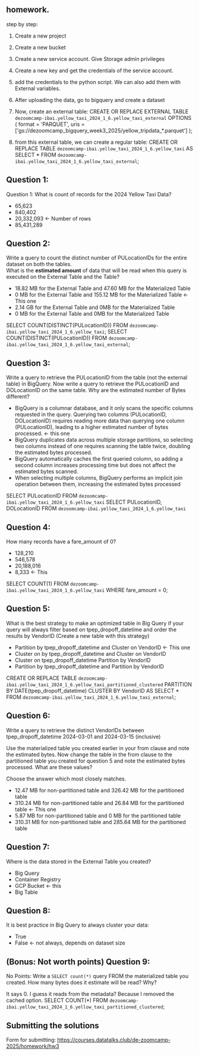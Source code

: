 
## homework.

step by step:

1. Create a new project 
2. Create a new bucket
3. Create a new service account. Give Storage admin privileges
4. Create a new key and get the credentials of the service account. 
5. add the credentials to the python script. We can also add them with External variables. 
6. After uploading the data, go to bigquery and create a dataset
7. Now, create an external table:
    CREATE OR REPLACE EXTERNAL TABLE `dezoomcamp-ibai.yellow_taxi_2024_1_6.yellow_taxi_external`
OPTIONS (
  format = 'PARQUET',
  uris = ['gs://dezoomcamp_bigquery_week3_2025/yellow_tripdata_*.parquet']
);

8. from this external table, we can create a  regular table:
    CREATE OR REPLACE TABLE `dezoomcamp-ibai.yellow_taxi_2024_1_6.yellow_taxi`
AS
SELECT * FROM `dezoomcamp-ibai.yellow_taxi_2024_1_6.yellow_taxi_external`;


## Question 1:
Question 1: What is count of records for the 2024 Yellow Taxi Data?
- 65,623
- 840,402
- 20,332,093   <- Number of rows
- 85,431,289


## Question 2:
Write a query to count the distinct number of PULocationIDs for the entire dataset on both the tables.</br> 
What is the **estimated amount** of data that will be read when this query is executed on the External Table and the Table?

- 18.82 MB for the External Table and 47.60 MB for the Materialized Table
- 0 MB for the External Table and 155.12 MB for the Materialized Table   <- This one
- 2.14 GB for the External Table and 0MB for the Materialized Table
- 0 MB for the External Table and 0MB for the Materialized Table

SELECT COUNT(DISTINCT(PULocationID)) FROM `dezoomcamp-ibai.yellow_taxi_2024_1_6.yellow_taxi`;
SELECT COUNT(DISTINCT(PULocationID)) FROM `dezoomcamp-ibai.yellow_taxi_2024_1_6.yellow_taxi_external`;


## Question 3:
Write a query to retrieve the PULocationID from the table (not the external table) in BigQuery. Now write a query to retrieve the PULocationID and DOLocationID on the same table. Why are the estimated number of Bytes different?
- BigQuery is a columnar database, and it only scans the specific columns requested in the query. Querying two columns (PULocationID, DOLocationID) requires 
reading more data than querying one column (PULocationID), leading to a higher estimated number of bytes processed.  <- this one
- BigQuery duplicates data across multiple storage partitions, so selecting two columns instead of one requires scanning the table twice, 
doubling the estimated bytes processed.
- BigQuery automatically caches the first queried column, so adding a second column increases processing time but does not affect the estimated bytes scanned.
- When selecting multiple columns, BigQuery performs an implicit join operation between them, increasing the estimated bytes processed

SELECT PULocationID FROM `dezoomcamp-ibai.yellow_taxi_2024_1_6.yellow_taxi`
SELECT PULocationID, DOLocationID FROM `dezoomcamp-ibai.yellow_taxi_2024_1_6.yellow_taxi`

## Question 4:
How many records have a fare_amount of 0?
- 128,210
- 546,578
- 20,188,016
- 8,333 <- This

SELECT COUNT(1) FROM `dezoomcamp-ibai.yellow_taxi_2024_1_6.yellow_taxi`
WHERE fare_amount = 0;

## Question 5:
What is the best strategy to make an optimized table in Big Query if your query will always filter based on tpep_dropoff_datetime and order the results by VendorID (Create a new table with this strategy)
- Partition by tpep_dropoff_datetime and Cluster on VendorID  <- This one
- Cluster on by tpep_dropoff_datetime and Cluster on VendorID
- Cluster on tpep_dropoff_datetime Partition by VendorID
- Partition by tpep_dropoff_datetime and Partition by VendorID

CREATE OR REPLACE TABLE `dezoomcamp-ibai.yellow_taxi_2024_1_6.yellow_taxi_partitioned_clustered`
PARTITION BY DATE(tpep_dropoff_datetime)
CLUSTER BY VendorID AS
SELECT * FROM `dezoomcamp-ibai.yellow_taxi_2024_1_6.yellow_taxi_external`;

## Question 6:
Write a query to retrieve the distinct VendorIDs between tpep_dropoff_datetime
2024-03-01 and 2024-03-15 (inclusive)</br>

Use the materialized table you created earlier in your from clause and note the estimated bytes. Now change the table in the from clause to the partitioned table you created for question 5 and note the estimated bytes processed. What are these values? </br>

Choose the answer which most closely matches.</br> 

- 12.47 MB for non-partitioned table and 326.42 MB for the partitioned table
- 310.24 MB for non-partitioned table and 26.84 MB for the partitioned table   <- This one
- 5.87 MB for non-partitioned table and 0 MB for the partitioned table
- 310.31 MB for non-partitioned table and 285.64 MB for the partitioned table


## Question 7: 
Where is the data stored in the External Table you created?

- Big Query
- Container Registry
- GCP Bucket  <- this
- Big Table

## Question 8:
It is best practice in Big Query to always cluster your data:
- True
- False  <- not always, depends on dataset size


## (Bonus: Not worth points) Question 9:
No Points: Write a `SELECT count(*)` query FROM the materialized table you created. How many bytes does it estimate will be read? Why?

It says 0.  I guess it reads from the metadata? Because I removed the cached option.
SELECT COUNT(*) FROM `dezoomcamp-ibai.yellow_taxi_2024_1_6.yellow_taxi_partitioned_clustered`;


## Submitting the solutions

Form for submitting: https://courses.datatalks.club/de-zoomcamp-2025/homework/hw3